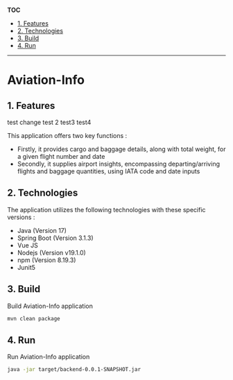 <!-- TOC -->
**TOC**

* [1. Features](#1-features)
* [2. Technologies](#2-technologies)
* [3. Build](#3-build)
* [4. Run](#4-run)
---
<!-- TOC -->

# Aviation-Info

## 1. Features

test change
test 2
test3
test4

This application offers two key functions :
* Firstly, it provides cargo and baggage details, along with total weight, for a given flight number and date
* Secondly, it supplies airport insights, encompassing departing/arriving flights and baggage quantities, using IATA code and date inputs


## 2. Technologies

The application utilizes the following technologies with these specific versions :[]()

* Java (Version 17)
* Spring Boot (Version 3.1.3)
* Vue JS 
* Nodejs (Version v19.1.0)
* npm (Version 8.19.3)
* Junit5

## 3. Build

Build Aviation-Info application 

```sh
mvn clean package
```

## 4. Run

Run Aviation-Info application

```sh
java -jar target/backend-0.0.1-SNAPSHOT.jar
```

